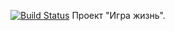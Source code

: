 [![Build Status](https://travis-ci.com/makut/game_life.svg?branch=master)](https://travis-ci.com/makut/game_life)
Проект "Игра жизнь".
